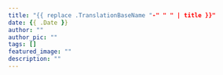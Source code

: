 ```yaml
---
title: "{{ replace .TranslationBaseName "-" " " | title }}"
date: {{ .Date }}
author: ""
author_pic: ""
tags: []
featured_image: ""
description: ""
---
```

